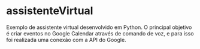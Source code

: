 # assistenteVirtual

Exemplo de assistente virtual desenvolvido em Python. 
O principal objetivo é criar eventos no Google Calendar através de comando de voz, e para isso foi realizada uma conexão com a API do Google.
